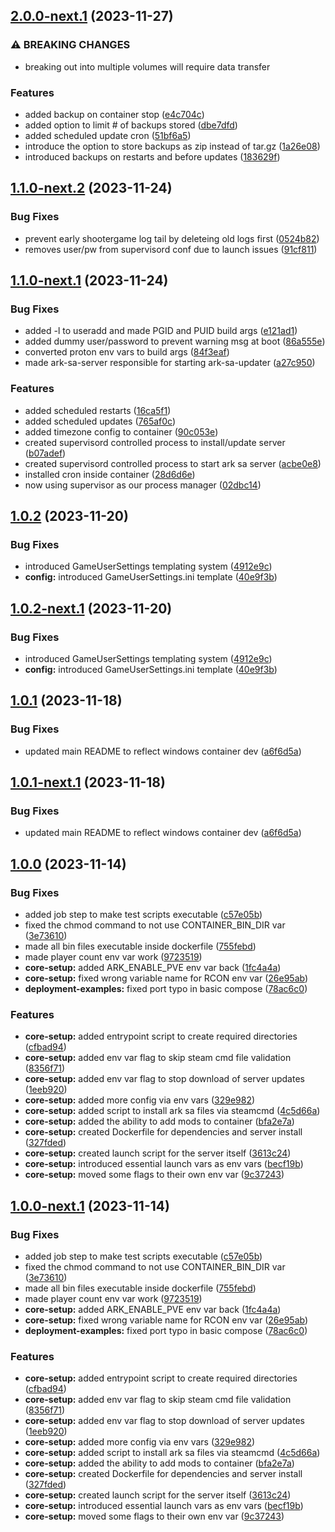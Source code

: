 ## [2.0.0-next.1](https://github.com/Johnny-Knighten/ark-sa-server/compare/1.1.0-next.2...2.0.0-next.1) (2023-11-27)


### ⚠ BREAKING CHANGES

* breaking out into multiple volumes will require data transfer

### Features

* added backup on container stop ([e4c704c](https://github.com/Johnny-Knighten/ark-sa-server/commit/e4c704c72f447678ef6891b8512d1c04d72f7abd))
* added option to limit # of backups stored ([dbe7dfd](https://github.com/Johnny-Knighten/ark-sa-server/commit/dbe7dfd1bbd80d7fa234b6f4feca446f141ed72a))
* added scheduled update cron ([51bf6a5](https://github.com/Johnny-Knighten/ark-sa-server/commit/51bf6a527f37d563ef15278e1b8ba70972be7135))
* introduce the option to store backups as zip instead of tar.gz ([1a26e08](https://github.com/Johnny-Knighten/ark-sa-server/commit/1a26e08f24e1c39987f780a40f4feaad76b3987b))
* introduced backups on restarts and before updates ([183629f](https://github.com/Johnny-Knighten/ark-sa-server/commit/183629f19a8ac466c3536b6050eae2bf0cc97bfe))

## [1.1.0-next.2](https://github.com/Johnny-Knighten/ark-sa-server/compare/1.1.0-next.1...1.1.0-next.2) (2023-11-24)


### Bug Fixes

* prevent early shootergame log tail by deleteing old logs first ([0524b82](https://github.com/Johnny-Knighten/ark-sa-server/commit/0524b8279f7434b9d7924c10337395321837c343))
* removes user/pw from supervisord conf due to launch issues ([91cf811](https://github.com/Johnny-Knighten/ark-sa-server/commit/91cf81191882de245ecaf4bd2f6f3535c38ce2fe))

## [1.1.0-next.1](https://github.com/Johnny-Knighten/ark-sa-server/compare/1.0.2...1.1.0-next.1) (2023-11-24)


### Bug Fixes

* added -l to useradd and made PGID and PUID build args ([e121ad1](https://github.com/Johnny-Knighten/ark-sa-server/commit/e121ad1cc76a9357a154a5c8a78d5fa1aef49392))
* added dummy user/password to prevent warning msg at boot ([86a555e](https://github.com/Johnny-Knighten/ark-sa-server/commit/86a555eded96fbd0d81e3fe4ea760c7e545a3edf))
* converted proton env vars to build args ([84f3eaf](https://github.com/Johnny-Knighten/ark-sa-server/commit/84f3eaf6049d385d0621a7b8b27cc426e8281ca4))
* made ark-sa-server responsible for starting ark-sa-updater ([a27c950](https://github.com/Johnny-Knighten/ark-sa-server/commit/a27c95090df20ebd23a768ea505550c1a22f79fc))


### Features

* added scheduled restarts ([16ca5f1](https://github.com/Johnny-Knighten/ark-sa-server/commit/16ca5f114fd238599cf0f1d47e78df3b236dfca2))
* added scheduled updates ([765af0c](https://github.com/Johnny-Knighten/ark-sa-server/commit/765af0c1c4adebce3cda5214a7e50fb1df258a32))
* added timezone config to container ([90c053e](https://github.com/Johnny-Knighten/ark-sa-server/commit/90c053e19325f510ef8c47fc8c99a9f29ecda85a))
* created supervisord controlled process to install/update server ([b07adef](https://github.com/Johnny-Knighten/ark-sa-server/commit/b07adef7898cc5097174d9142f589ac01038056a))
* created supervisord controlled process to start ark sa server ([acbe0e8](https://github.com/Johnny-Knighten/ark-sa-server/commit/acbe0e8825ad0472773ac787835915535455aa69))
* installed cron inside container ([28d6d6e](https://github.com/Johnny-Knighten/ark-sa-server/commit/28d6d6e37a5c3d2bd3ce1cb4b49197f2278ac5e7))
* now using supervisor as our process manager ([02dbc14](https://github.com/Johnny-Knighten/ark-sa-server/commit/02dbc1484bc76cbbfb9a222abf265b54b7443f61))

## [1.0.2](https://github.com/Johnny-Knighten/ark-sa-server/compare/1.0.1...1.0.2) (2023-11-20)


### Bug Fixes

* introduced GameUserSettings templating system ([4912e9c](https://github.com/Johnny-Knighten/ark-sa-server/commit/4912e9c0022d63ca8bd23592f3c598b4be1a08db))
* **config:** introduced GameUserSettings.ini template ([40e9f3b](https://github.com/Johnny-Knighten/ark-sa-server/commit/40e9f3bde4e758d5fd177a7426780930a66d985d))

## [1.0.2-next.1](https://github.com/Johnny-Knighten/ark-sa-server/compare/1.0.1...1.0.2-next.1) (2023-11-20)


### Bug Fixes

* introduced GameUserSettings templating system ([4912e9c](https://github.com/Johnny-Knighten/ark-sa-server/commit/4912e9c0022d63ca8bd23592f3c598b4be1a08db))
* **config:** introduced GameUserSettings.ini template ([40e9f3b](https://github.com/Johnny-Knighten/ark-sa-server/commit/40e9f3bde4e758d5fd177a7426780930a66d985d))

## [1.0.1](https://github.com/Johnny-Knighten/ark-sa-server/compare/1.0.0...1.0.1) (2023-11-18)


### Bug Fixes

* updated main README to reflect windows container dev ([a6f6d5a](https://github.com/Johnny-Knighten/ark-sa-server/commit/a6f6d5a03ceaf7cc8079d58d0f8644d8515de62f))

## [1.0.1-next.1](https://github.com/Johnny-Knighten/ark-sa-server/compare/1.0.0...1.0.1-next.1) (2023-11-18)


### Bug Fixes

* updated main README to reflect windows container dev ([a6f6d5a](https://github.com/Johnny-Knighten/ark-sa-server/commit/a6f6d5a03ceaf7cc8079d58d0f8644d8515de62f))

## [1.0.0](https://github.com/Johnny-Knighten/ark-sa-server/compare/...1.0.0) (2023-11-14)


### Bug Fixes

* added job step to make test scripts executable ([c57e05b](https://github.com/Johnny-Knighten/ark-sa-server/commit/c57e05b8a6dd58d57f8e5bf1bab5aff69d0827e4))
* fixed the chmod command to not use CONTAINER_BIN_DIR var ([3e73610](https://github.com/Johnny-Knighten/ark-sa-server/commit/3e73610fca53cf712a69a4aab8916f9d564c64ff))
* made all bin files executable inside dockerfile ([755febd](https://github.com/Johnny-Knighten/ark-sa-server/commit/755febd5c6db93f1979384869e0b088721831998))
* made player count env var work ([9723519](https://github.com/Johnny-Knighten/ark-sa-server/commit/9723519a3d692cad7b40f539a5ed521df7cd9538))
* **core-setup:** added ARK_ENABLE_PVE env var back ([1fc4a4a](https://github.com/Johnny-Knighten/ark-sa-server/commit/1fc4a4a3659277c9c07cf18e739e8341f9b56305))
* **core-setup:** fixed wrong variable name for RCON env var ([26e95ab](https://github.com/Johnny-Knighten/ark-sa-server/commit/26e95abc88c8aeb387b8be4ba4918f260d0af577))
* **deployment-examples:** fixed port typo in basic compose ([78ac6c0](https://github.com/Johnny-Knighten/ark-sa-server/commit/78ac6c0bb93ffbd3c9ed986be2db5bbfd3195a2d))


### Features

* **core-setup:** added entrypoint script to create required directories ([cfbad94](https://github.com/Johnny-Knighten/ark-sa-server/commit/cfbad942cbf4e4c0f5d373ae7f0b26121374c0d6))
* **core-setup:** added env var flag to skip steam cmd file validation ([8356f71](https://github.com/Johnny-Knighten/ark-sa-server/commit/8356f715d6a970813ad1243c9985bc7a262da4d8))
* **core-setup:** added env var flag to stop download of server updates ([1eeb920](https://github.com/Johnny-Knighten/ark-sa-server/commit/1eeb920c6ebee9c4939b52bc798db6b938fa906b))
* **core-setup:** added more config via env vars ([329e982](https://github.com/Johnny-Knighten/ark-sa-server/commit/329e9825c181c2b64f5fa36029695e2902a4ae47))
* **core-setup:** added script to install ark sa files via steamcmd ([4c5d66a](https://github.com/Johnny-Knighten/ark-sa-server/commit/4c5d66aa2a6710c7c51b6cb8d51cc8ed5409d803))
* **core-setup:** added the ability to add mods to container ([bfa2e7a](https://github.com/Johnny-Knighten/ark-sa-server/commit/bfa2e7ad7b9e81c29ff326b620adda334f5d2e84))
* **core-setup:** created Dockerfile for dependencies and server install ([327fded](https://github.com/Johnny-Knighten/ark-sa-server/commit/327fded783c918499e1d378f0e95070e3c17a3f5))
* **core-setup:** created launch script for the server itself ([3613c24](https://github.com/Johnny-Knighten/ark-sa-server/commit/3613c24469b2ffb5d96b4bc39a9a8dd9f7a29ecc))
* **core-setup:** introduced essential launch vars as env vars ([becf19b](https://github.com/Johnny-Knighten/ark-sa-server/commit/becf19b42cba252db59c81a8a2be521914a5d14c))
* **core-setup:** moved some flags to their own env var ([9c37243](https://github.com/Johnny-Knighten/ark-sa-server/commit/9c3724324267a141930de174b52c48d49e3ab27f))

## [1.0.0-next.1](https://github.com/Johnny-Knighten/ark-sa-server/compare/...1.0.0-next.1) (2023-11-14)


### Bug Fixes

* added job step to make test scripts executable ([c57e05b](https://github.com/Johnny-Knighten/ark-sa-server/commit/c57e05b8a6dd58d57f8e5bf1bab5aff69d0827e4))
* fixed the chmod command to not use CONTAINER_BIN_DIR var ([3e73610](https://github.com/Johnny-Knighten/ark-sa-server/commit/3e73610fca53cf712a69a4aab8916f9d564c64ff))
* made all bin files executable inside dockerfile ([755febd](https://github.com/Johnny-Knighten/ark-sa-server/commit/755febd5c6db93f1979384869e0b088721831998))
* made player count env var work ([9723519](https://github.com/Johnny-Knighten/ark-sa-server/commit/9723519a3d692cad7b40f539a5ed521df7cd9538))
* **core-setup:** added ARK_ENABLE_PVE env var back ([1fc4a4a](https://github.com/Johnny-Knighten/ark-sa-server/commit/1fc4a4a3659277c9c07cf18e739e8341f9b56305))
* **core-setup:** fixed wrong variable name for RCON env var ([26e95ab](https://github.com/Johnny-Knighten/ark-sa-server/commit/26e95abc88c8aeb387b8be4ba4918f260d0af577))
* **deployment-examples:** fixed port typo in basic compose ([78ac6c0](https://github.com/Johnny-Knighten/ark-sa-server/commit/78ac6c0bb93ffbd3c9ed986be2db5bbfd3195a2d))


### Features

* **core-setup:** added entrypoint script to create required directories ([cfbad94](https://github.com/Johnny-Knighten/ark-sa-server/commit/cfbad942cbf4e4c0f5d373ae7f0b26121374c0d6))
* **core-setup:** added env var flag to skip steam cmd file validation ([8356f71](https://github.com/Johnny-Knighten/ark-sa-server/commit/8356f715d6a970813ad1243c9985bc7a262da4d8))
* **core-setup:** added env var flag to stop download of server updates ([1eeb920](https://github.com/Johnny-Knighten/ark-sa-server/commit/1eeb920c6ebee9c4939b52bc798db6b938fa906b))
* **core-setup:** added more config via env vars ([329e982](https://github.com/Johnny-Knighten/ark-sa-server/commit/329e9825c181c2b64f5fa36029695e2902a4ae47))
* **core-setup:** added script to install ark sa files via steamcmd ([4c5d66a](https://github.com/Johnny-Knighten/ark-sa-server/commit/4c5d66aa2a6710c7c51b6cb8d51cc8ed5409d803))
* **core-setup:** added the ability to add mods to container ([bfa2e7a](https://github.com/Johnny-Knighten/ark-sa-server/commit/bfa2e7ad7b9e81c29ff326b620adda334f5d2e84))
* **core-setup:** created Dockerfile for dependencies and server install ([327fded](https://github.com/Johnny-Knighten/ark-sa-server/commit/327fded783c918499e1d378f0e95070e3c17a3f5))
* **core-setup:** created launch script for the server itself ([3613c24](https://github.com/Johnny-Knighten/ark-sa-server/commit/3613c24469b2ffb5d96b4bc39a9a8dd9f7a29ecc))
* **core-setup:** introduced essential launch vars as env vars ([becf19b](https://github.com/Johnny-Knighten/ark-sa-server/commit/becf19b42cba252db59c81a8a2be521914a5d14c))
* **core-setup:** moved some flags to their own env var ([9c37243](https://github.com/Johnny-Knighten/ark-sa-server/commit/9c3724324267a141930de174b52c48d49e3ab27f))
